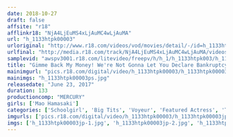```yaml
---
date: 2018-10-27
draft: false
affsite: "r18"
afflinkr18: "NjA4LjEuMS4xLjAuMC4wLjAuMA"
url: "h_1133htpk00003"
urloriginal: "http://www.r18.com/videos/vod/movies/detail/-/id=h_1133htpk00003"
urlfinal: "http://media.r18.com/track/NjA4LjEuMS4xLjAuMC4wLjAuMA/videos/vod/movies/detail/-/id=h_1133htpk00003"
samplevid: "awspv3001.r18.com/litevideo/freepv/h/h_1/h_1133htpk003/h_1133htpk003_dmb_w.mp4"
title: "Gimme Back My Money! We're Not Gonna Let You Declare Bankruptcy!! The Daughter Of A Debtor Is A Loyal Girl Willing To Sell Herself To Pay Off Her Father's Debts Mao Mao Hamasaki"
mainimgurl: "pics.r18.com/digital/video/h_1133htpk00003/h_1133htpk00003ps.jpg"
mainimgs: "h_1133htpk00003ps.jpg"
releasedate: "June 23, 2017"
duration: 133
productioncomp: "MERCURY"
girls: ['Mao Hamasaki']
categories: ['Schoolgirl', 'Big Tits', 'Voyeur', 'Featured Actress', 'Threesome / Foursome', 'Hi-Def']
imgurls: ['pics.r18.com/digital/video/h_1133htpk00003/h_1133htpk00003jp-1.jpg', 'pics.r18.com/digital/video/h_1133htpk00003/h_1133htpk00003jp-2.jpg', 'pics.r18.com/digital/video/h_1133htpk00003/h_1133htpk00003jp-3.jpg', 'pics.r18.com/digital/video/h_1133htpk00003/h_1133htpk00003jp-4.jpg', 'pics.r18.com/digital/video/h_1133htpk00003/h_1133htpk00003jp-5.jpg', 'pics.r18.com/digital/video/h_1133htpk00003/h_1133htpk00003jp-6.jpg', 'pics.r18.com/digital/video/h_1133htpk00003/h_1133htpk00003jp-7.jpg', 'pics.r18.com/digital/video/h_1133htpk00003/h_1133htpk00003jp-8.jpg', 'pics.r18.com/digital/video/h_1133htpk00003/h_1133htpk00003jp-9.jpg', 'pics.r18.com/digital/video/h_1133htpk00003/h_1133htpk00003jp-10.jpg', 'pics.r18.com/digital/video/h_1133htpk00003/h_1133htpk00003jp-11.jpg', 'pics.r18.com/digital/video/h_1133htpk00003/h_1133htpk00003jp-12.jpg', 'pics.r18.com/digital/video/h_1133htpk00003/h_1133htpk00003jp-13.jpg', 'pics.r18.com/digital/video/h_1133htpk00003/h_1133htpk00003jp-14.jpg', 'pics.r18.com/digital/video/h_1133htpk00003/h_1133htpk00003jp-15.jpg', 'pics.r18.com/digital/video/h_1133htpk00003/h_1133htpk00003jp-16.jpg', 'pics.r18.com/digital/video/h_1133htpk00003/h_1133htpk00003jp-17.jpg', 'pics.r18.com/digital/video/h_1133htpk00003/h_1133htpk00003jp-18.jpg', 'pics.r18.com/digital/video/h_1133htpk00003/h_1133htpk00003jp-19.jpg', 'pics.r18.com/digital/video/h_1133htpk00003/h_1133htpk00003jp-20.jpg']
imgs: ['h_1133htpk00003jp-1.jpg', 'h_1133htpk00003jp-2.jpg', 'h_1133htpk00003jp-3.jpg', 'h_1133htpk00003jp-4.jpg', 'h_1133htpk00003jp-5.jpg', 'h_1133htpk00003jp-6.jpg', 'h_1133htpk00003jp-7.jpg', 'h_1133htpk00003jp-8.jpg', 'h_1133htpk00003jp-9.jpg', 'h_1133htpk00003jp-10.jpg', 'h_1133htpk00003jp-11.jpg', 'h_1133htpk00003jp-12.jpg', 'h_1133htpk00003jp-13.jpg', 'h_1133htpk00003jp-14.jpg', 'h_1133htpk00003jp-15.jpg', 'h_1133htpk00003jp-16.jpg', 'h_1133htpk00003jp-17.jpg', 'h_1133htpk00003jp-18.jpg', 'h_1133htpk00003jp-19.jpg', 'h_1133htpk00003jp-20.jpg']
---
```

